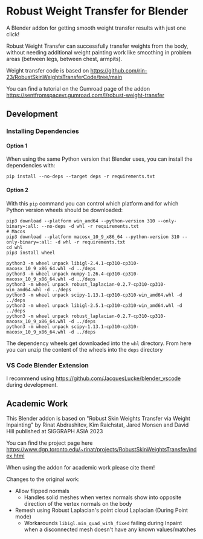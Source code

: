 # Robust Weight Transfer for Blender

A Blender addon for getting smooth weight transfer results with just one click!

Robust Weight Transfer can successfully transfer weights from the body, without needing additional weight painting work like smoothing in problem areas (between legs, between chest, armpits).

Weight transfer code is based on https://github.com/rin-23/RobustSkinWeightsTransferCode/tree/main

You can find a tutorial on the Gumroad page of the addon https://sentfromspacevr.gumroad.com/l/robust-weight-transfer

## Development

### Installing Dependencies

#### Option 1

When using the same Python version that Blender uses, you can install the dependencies with:

```
pip install --no-deps --target deps -r requirements.txt
```

#### Option 2

With this `pip` command you can control which platform and for which Python version wheels should be downloaded:

```
pip3 download --platform win_amd64 --python-version 310 --only-binary=:all: --no-deps -d whl -r requirements.txt
# Macos
pip3 download --platform macosx_10_9_x86_64 --python-version 310 --only-binary=:all: -d whl -r requirements.txt
cd whl
pip3 install wheel

python3 -m wheel unpack libigl-2.4.1-cp310-cp310-macosx_10_9_x86_64.whl -d ../deps
python3 -m wheel unpack numpy-1.26.4-cp310-cp310-macosx_10_9_x86_64.whl -d ../deps
python3 -m wheel unpack robust_laplacian-0.2.7-cp310-cp310-win_amd64.whl -d ../deps
python3 -m wheel unpack scipy-1.13.1-cp310-cp310-win_amd64.whl -d ../deps
python3 -m wheel unpack libigl-2.5.1-cp310-cp310-win_amd64.whl -d ../deps
python3 -m wheel unpack robust_laplacian-0.2.7-cp310-cp310-macosx_10_9_x86_64.whl -d ../deps
python3 -m wheel unpack scipy-1.13.1-cp310-cp310-macosx_10_9_x86_64.whl -d ../deps
```

The dependency wheels get downloaded into the `whl` directory. From here you can unzip the content of the wheels into the `deps` directory

### VS Code Blender Extension

I recommend using https://github.com/JacquesLucke/blender_vscode during development.

## Academic Work

This Blender addon is based on "Robust Skin Weights Transfer via Weight Inpainting" by Rinat Abdrashitov, Kim Raichstat, Jared Monsen and David Hill published at SIGGRAPH ASIA 2023

You can find the project page here https://www.dgp.toronto.edu/~rinat/projects/RobustSkinWeightsTransfer/index.html

When using the addon for academic work please cite them!

Changes to the original work:

- Allow flipped normals
  - Handles solid meshes when vertex normals show into opposite direction of the vertex normals on the body
- Remesh using Robust Laplacian's point cloud Laplacian (During Point mode)
  - Workarounds `libigl.min_quad_with_fixed` failing during Inpaint when a disconnected mesh doesn't have any known values/matches

